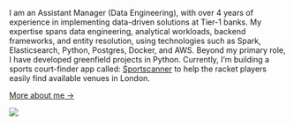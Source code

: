 I am an Assistant Manager (Data Engineering), with over 4 years of experience in implementing data-driven solutions at Tier-1 banks. My expertise spans data engineering, analytical workloads, backend frameworks, and entity resolution, using technologies such as Spark, Elasticsearch, Python, Postgres, Docker, and AWS. Beyond my primary role, I have developed greenfield projects in Python. Currently, I’m building a sports court-finder app called: [Sportscanner](https://www.sportscanner.co.uk/) to help the racket players easily find available venues in London.

[More about me &rarr;](https://yasir-khalid.github.io/)

![](https://github-readme-stats.vercel.app/api?username=yasir-khalid&theme=default&hide_border=false&include_all_commits=false&count_private=false)
